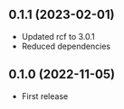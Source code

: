 ## 0.1.1 (2023-02-01)

- Updated rcf to 3.0.1
- Reduced dependencies

## 0.1.0 (2022-11-05)

- First release
